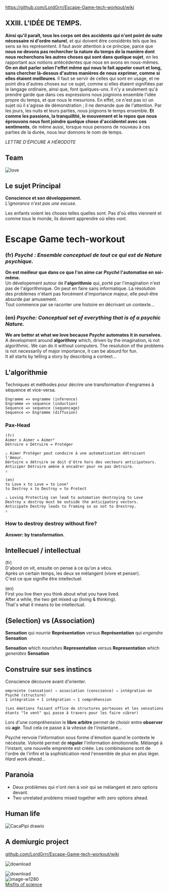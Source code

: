 https://github.com/LordGrrr/Escape-Game-tech-workout/wiki
## XXIII. L'IDÉE DE TEMPS.
**Ainsi qu'il paraît, tous les corps ont des accidents qui n'ont point de suite
nécessaire ni d'ordre naturel**, et qui doivent être considérés tels que les sens
se les représentent. Il faut avoir attention à ce principe, parce que **nous ne
devons pas rechercher la nature du temps de la manière dont nous
recherchons les autres choses qui sont dans quelque sujet**, en les rapportant
aux notions antécédentes que nous en avons en nous-mêmes. **On en doit
parler selon l'effet même qui nous le fait appeler court et long, sans chercher
là-dessus d'autres manières de nous exprimer, comme si elles étaient
meilleures**. Il faut se servir de celles qui sont en usage, et ne point dira
d'autres choses sur ce sujet, comme si elles étaient signifiées par le langage
ordinaire, ainsi que, font quelques-uns. Il n'y a seulement qu'à prendre garde
que dans ces expressions nous joignions ensemble l'idée propre du temps, et
que nous le mesurions. En effet, ce n'est pas ici un sujet où il s'agisse de
démonstration ; il ne demande que de l'attention. Par les jours, les nuits et
leurs parties, nous joignons le temps ensemble. **Et comme les passions, la
tranquillité, le mouvement et le repos que nous éprouvons nous font joindre
quelque chose d'accidentel avec ces sentiments**, de même aussi, lorsque
nous pensons de nouveau à ces parties de la durée, nous leur donnons le
nom de temps.

_LETTRE D'ÉPICURE A HÉRODOTE_
## Team

![love](https://github.com/user-attachments/assets/ae764295-c53a-4721-99cc-de501acc1b2a)

## Le sujet Principal
**Conscience et son développement.**  
_L'ignorance n'est pas une excuse._  

Les enfants voient les choses telles quelles sont. Pas d'où elles viennent et comme tous le monde, ils doivent apprendre où elles vont.

# Escape Game tech-workout
### (fr)  _Psyché : Ensemble conceptuel de tout ce qui est de Nature psychique._

**On est meilleur que dans ce que l'on aime car _Psyché_ l'automatise en soi-même.**   
Un dévelopement autour de **l'algorithmie** qui, porté par l'imagination n'est pas de l'algorithmique. On peut en faire sans informatique. La résolution des problèmes n'étant pas forcément d'importance majeur, elle peut-être absurde par amusement.  
Tout commence par se raconter une histoire en décrivant un contexte...  

### (en) _Psyche: Conceptual set of everything that is of a psychic Nature._
**We are better at what we love because _Psyche_ automates it in ourselves.**  
A development around **algorithmy** which, driven by the imagination, is not algorithmic. We can do it without computers. The resolution of the problems is not necessarily of major importance, it can be absurd for fun.  
It all starts by telling a story by describing a context...

## L'algorithmie
Techniques et méthodes pour décrire une transformation d'engrames à séquence et vice-versa.
```
Engramme => engramme (inference)
Engramme => sequence (induction)
Sequence => sequence (sequencage)
Sequence => Engramme (diffusion)
```

### Pax-Head
```
(fr)
Aimer x Aimer = Aimer²  
Détruire x Détruire = Protéger

⚠️ Aimer Protéger peut conduire à une automatisation détruisant l'Amour.
Dértuire x détruire se doit d'être hors des vecteurs anticipateurs.
Anticiper Détruire amène à encadrer pour ne pas detruire.
⚠️
```
```
(en)
to Love x to Love = to Love²  
to Destroy x to Destroy = to Protect

⚠️ Loving Protecting can lead to automation destroying to Love
Destroy x destroy must be outside the anticipatory vectors.
Anticipate Destroy leads to framing so as not to drestroy.
⚠️
```
### How to destroy destroy without fire?  
**Answer: by transformation.**

## Intellecuel / intellectual
(fr)  
D'abord on vit, ensuite on pense à ce qu'on a vécu.  
Après un certain temps, les deux se mélangent (vivre et penser).  
C'est ce que signifie être intellectuel.  
  
(en)  
First you live then you think about what you have lived.  
After a while, the two get mixed up (living & thinking).  
That's what it means to be intellectual.  

## (**Selection**) vs (**Association**)  
**Sensation** qui _nourrie_ **Représentation** versus **Représentation** qui _engendre_ **Sensation**   

**Sensation** which _nourishes_ **Representation** versus **Representation** which _generates_ **Sensation**

## Construire sur ses instincs
Conscience découvre avant d'orienter.  
```
empreinte (sensation) ⇒ association (conscience) ⇒ intégration en Psyché (structure)
1 intégration + 1 intégration ⇒ 1 compréhension

(Les émotions faisant office de structures porteuses et les sensations étants "le vent" qui passe à travers pour les faire vibrer)
```
Lors d'une compréhension le **libre arbitre** permet de choisir entre **observer** où **agir**. Tout cela ce passe à la vitesse de l'instantané...
  
Psyché renvoie l'information sous forme d'émotion quand le contexte le nécéssite. Volonté permet de **réguler** l'information émotionnelle. Mélangé à l'instant, une nouvelle empreinte est créée. Les combinaisons sont de l'ordre de l'infini et la sophistication rend l'ensemble de plus en plus léger. _Hard work ahead_...


## Paranoia
* Deux problèmes qui n'ont rien à voir qui se mélangent et zero options devant.
* Two unrelated problems mixed together with zero options ahead.

## Human life
![CacaPipi drawio](https://github.com/user-attachments/assets/391fab25-1013-4335-8e4a-72e834580699)

## A demiurgic project
[github.com/LordGrrr/Escape-Game-tech-workout/wiki](https://github.com/LordGrrr/Escape-Game-tech-workout/wiki)  

  
![download](https://github.com/LordGrrr/Escape-Game-tech-workout/assets/134517577/2f7d3e22-1067-464a-a2a8-45509cdf4c7d)

![download](https://github.com/LordGrrr/Escape-Game-tech-workout/assets/134517577/3d8e4897-b717-4fcc-9db3-f34cb9911e61)  
![image-w1280](https://github.com/LordGrrr/Escape-Game-tech-workout/assets/134517577/d4125c91-9306-4800-a3ee-4620631ac855)  
[Misfits of science](https://youtu.be/bjq-LAqakHw?si=IC0ylQsL_fvL_tGG)
